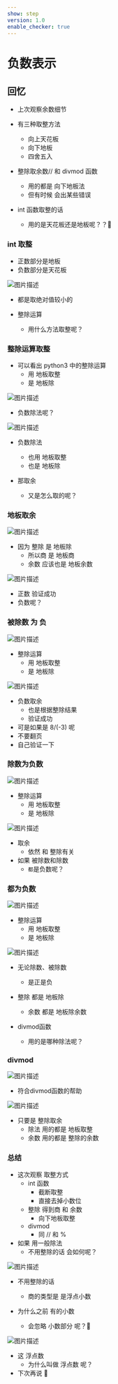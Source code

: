 ```yaml
---
show: step
version: 1.0
enable_checker: true
---
```


# 负数表示

## 回忆

- 上次观察余数细节
- 有三种取整方法
  - 向上天花板
  - 向下地板
  - 四舍五入
- 整除取余数// 和 divmod 函数 
	- 用的都是 向下地板法
	- 但有时候 会出某些错误

- int 函数取整的话
	- 用的是天花板还是地板呢？？🤪

### int 取整

- 正数部分是地板
- 负数部分是天花板

![图片描述](https://doc.shiyanlou.com/courses/uid1190679-20210820-1629445323151)

- 都是取绝对值较小的

- 整除运算
	- 用什么方法取整呢？

### 整除运算取整

- 可以看出 python3 中的整除运算
	- 用 地板取整
	- 是 地板除

![图片描述](https://doc.shiyanlou.com/courses/uid1190679-20231006-1696603306043)

- 负数除法呢？

![图片描述](https://doc.shiyanlou.com/courses/uid1190679-20231006-1696603332922)

- 负数除法
	- 也用 地板取整
	- 也是 地板除

- 那取余
	- 又是怎么取的呢？

### 地板取余

![图片描述](https://doc.shiyanlou.com/courses/uid1190679-20231006-1696603519257)

- 因为 整除 是 地板除
	- 所以商 是 地板商
	- 余数 应该也是 地板余数

![图片描述](https://doc.shiyanlou.com/courses/uid1190679-20231006-1696603608336)

- 正数 验证成功
- 负数呢？

### 被除数 为 负

![图片描述](https://doc.shiyanlou.com/courses/uid1190679-20231006-1696603701597)

- 整除运算
	- 用 地板取整
	- 是 地板除

![图片描述](https://doc.shiyanlou.com/courses/uid1190679-20231006-1696603741758)

- 负数取余 
	- 也是根据整除结果
	- 验证成功
- 可是如果是 8/(-3) 呢
- 不要翻页
- 自己验证一下

### 除数为负数

![图片描述](https://doc.shiyanlou.com/courses/uid1190679-20231006-1696603854599)

- 整除运算
	- 用 地板取整
	- 是 地板除

![图片描述](https://doc.shiyanlou.com/courses/uid1190679-20231006-1696603880685)

- 取余
	- 依然 和 整除有关
- 如果 被除数和除数
	- `都`是负数呢？

### 都为负数

![图片描述](https://doc.shiyanlou.com/courses/uid1190679-20231006-1696603964038)

- 整除运算
	- 用 地板取整
	- 是 地板除

![图片描述](https://doc.shiyanlou.com/courses/uid1190679-20231006-1696604125168)

- 无论除数、被除数
	- 是正是负
- 整除 都是 地板除
	- 余数 都是 地板除余数

- divmod函数 
	- 用的是哪种除法呢？

### divmod

![图片描述](https://doc.shiyanlou.com/courses/uid1190679-20231006-1696604242910)

- 符合divmod函数的帮助

![图片描述](https://doc.shiyanlou.com/courses/uid1190679-20231006-1696604279546)

- 只要是 整除取余
	- 除法 用的都是 地板取整
	- 余数 用的都是 整除的余数

### 总结

- 这次观察 取整方式
	- int 函数 
		- 截断取整
		- 直接去掉小数位
	- 整除 得到商 和 余数
		- 向下地板取整
	- divmod
		- 同 // 和 %
- 如果 用一般除法
	- 不用整除的话 会如何呢？

![图片描述](https://doc.shiyanlou.com/courses/uid1190679-20221203-1670073626312)

- 不用整除的话
	- 商的类型是 是浮点小数

- 为什么之前 有的小数
	- 会忽略 小数部分 呢？🤪

![图片描述](https://doc.shiyanlou.com/courses/uid1190679-20211030-1635580692141)

- 这 浮点数
	- 为什么叫做 浮点数 呢？
- 下次再说 👋
